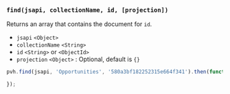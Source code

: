 ### ``find(jsapi, collectionName, id, [projection])``
Returns an array that contains the document for ``id``.
- `jsapi` `<Object>`
- `collectionName` `<String>`
- `id` `<String>` or `<ObjectId>`
- `projection` `<Object>` : Optional, default is `{}`

```js
pvh.find(jsapi, 'Opportunities', '580a3bf182252315e664f341').then(function(result) {

});
```